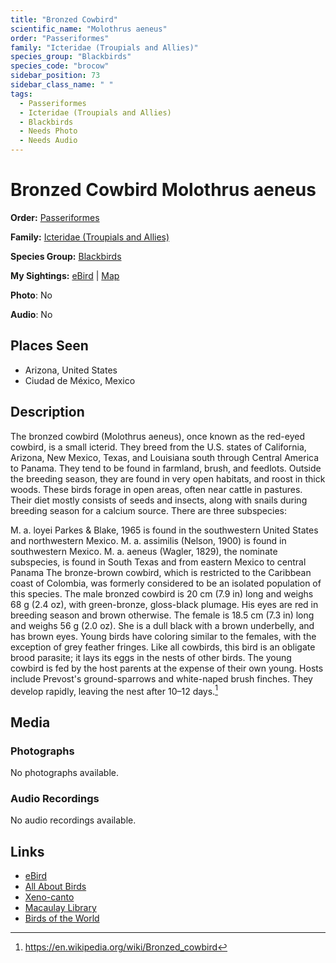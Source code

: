 ```yaml
---
title: "Bronzed Cowbird"
scientific_name: "Molothrus aeneus"
order: "Passeriformes"
family: "Icteridae (Troupials and Allies)"
species_group: "Blackbirds"
species_code: "brocow"
sidebar_position: 73
sidebar_class_name: " "
tags: 
  - Passeriformes
  - Icteridae (Troupials and Allies)
  - Blackbirds
  - Needs Photo
  - Needs Audio
---
```


# Bronzed Cowbird <span className='sci_name'>Molothrus aeneus</span>

**Order:** [Passeriformes](/tags/passeriformes)

**Family:** [Icteridae (Troupials and Allies)](/tags/icteridae-troupials-and-allies)

**Species Group:** [Blackbirds](/tags/blackbirds)

**My Sightings:** [eBird](https://ebird.org/lifelist?r=world&time=life&spp=brocow) | [Map](/map?species_code=brocow)

**Photo**: No 

**Audio**: No

## Places Seen

* Arizona, United States
* Ciudad de México, Mexico

## Description
The bronzed cowbird (Molothrus aeneus), once known as the red-eyed cowbird, is a small icterid.
They breed from the U.S. states of California, Arizona, New Mexico, Texas, and Louisiana south through Central America to Panama. They tend to be found in farmland, brush, and feedlots. Outside the breeding season, they are found in very open habitats, and roost in thick woods. These birds forage in open areas, often near cattle in pastures. Their diet mostly consists of seeds and insects, along with snails during breeding season for a calcium source.
There are three subspecies:

M. a. loyei  Parkes & Blake, 1965 is found in the southwestern United States and northwestern Mexico.
M. a. assimilis  (Nelson, 1900) is found in southwestern Mexico.
M. a. aeneus  (Wagler, 1829), the nominate subspecies, is found in South Texas and from eastern Mexico to central Panama
The bronze-brown cowbird, which is restricted to the Caribbean coast of Colombia, was formerly considered to be an isolated population of this species.
The male bronzed cowbird is 20 cm (7.9 in) long and weighs 68 g (2.4 oz), with green-bronze, gloss-black plumage. His eyes are red in breeding season and brown otherwise. The female is 18.5 cm (7.3 in) long and weighs 56 g (2.0 oz). She is a dull black with a brown underbelly, and has brown eyes. Young birds have coloring similar to the females, with the exception of grey feather fringes.
Like all cowbirds, this bird is an obligate brood parasite; it lays its eggs in the nests of other birds. The young cowbird is fed by the host parents at the expense of their own young. Hosts include Prevost's ground-sparrows and white-naped brush finches. They develop rapidly, leaving the nest after 10–12 days.[^1]

[^1]: https://en.wikipedia.org/wiki/Bronzed_cowbird

## Media
### Photographs
No photographs available.

### Audio Recordings
No audio recordings available.

## Links
* [eBird](https://ebird.org/species/brocow) 
* [All About Birds](https://www.allaboutbirds.org/guide/brocow) 
* [Xeno-canto](https://www.xeno-canto.org/species/molothrus-aeneus) 
* [Macaulay Library](https://search.macaulaylibrary.org/catalog?taxonCode=brocow&sort=rating_rank_desc)
* [Birds of the World](https://birdsoftheworld.org/bow/species/brocow)
